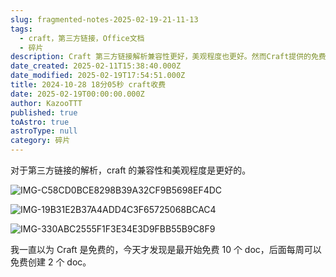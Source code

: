 ```yaml
---
slug: fragmented-notes-2025-02-19-21-11-13
tags:
  - craft，第三方链接，Office文档
  - 碎片
description: Craft 第三方链接解析兼容性更好，美观程度也更好。然而Craft提供的免费服务有限，仅为试用版本，后期需要付费使用。
date_created: 2025-02-11T15:38:40.000Z
date_modified: 2025-02-19T17:54:51.000Z
title: 2024-10-28 18分05秒 craft收费
date: 2025-02-19T00:00:00.000Z
author: KazooTTT
published: true
toAstro: true
astroType: null
category: 碎片
---
```


对于第三方链接的解析，craft 的兼容性和美观程度是更好的。

![IMG-C58CD0BCE8298B39A32CF9B5698EF4DC](/mdImages/IMG-C58CD0BCE8298B39A32CF9B5698EF4DC.png)

![IMG-19B31E2B37A4ADD4C3F65725068BCAC4](/mdImages/IMG-19B31E2B37A4ADD4C3F65725068BCAC4.png)

![IMG-330ABC2555F1F3E34E3D9FBB55B9C8F9](/mdImages/IMG-330ABC2555F1F3E34E3D9FBB55B9C8F9.png)

我一直以为 Craft 是免费的，今天才发现是最开始免费 10 个 doc，后面每周可以免费创建 2 个 doc。
